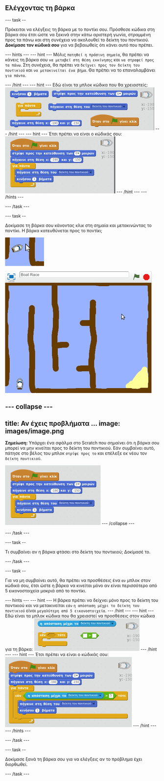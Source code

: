 ## Ελέγχοντας τη βάρκα

--- task --

Πρόκειται να ελέγξεις τη βάρκα με το ποντίκι σου. Πρόσθεσε κώδικα στη βάρκα σου έτσι ώστε να ξεκινά στην κάτω αριστερή γωνία, στραμμένη προς τα πάνω και στη συνέχεια να ακολουθεί το δείκτη του ποντικιού. **Δοκίμασε τον κώδικά σου** για να βεβαιωθείς ότι κάνει αυτό που πρέπει.

--- hints --- --- hint --- Μόλις `πατηθεί η πράσινη σημαία`, θα πρέπει να κάνεις τη βάρκα σου `να μεταβεί στη θέση εκκίνησης` και `να στραφεί προς τα πάνω`. Στη συνέχεια, θα πρέπει να `δείχνει προς τον δείκτη του ποντικιού` και `να μετακινείται ένα βήμα`. Θα πρέπει να το επαναλαμβάνει `για πάντα`.

--- /hint --- --- hint --- Εδώ είναι τα μπλοκ κώδικα που θα χρειαστείς: ![screenshot](images/boat-move-blocks.png) --- /hint --- --- hint --- Έτσι πρέπει να είναι ο κώδικάς σου: ![screenshot](images/boat-move-code.png) --- /hint --- --- /hints ---

--- /task ---

--- task --

Δοκίμασε τη βάρκα σου κάνοντας κλικ στη σημαία και μετακινώντας το ποντίκι. Η βάρκα κατευθύνεται προς το ποντίκι;

![screenshot](images/boat-mouse.png)

![screenshot](images/boat-pointer-test-anim.gif)

--- collapse ---
---
title: Αν έχεις προβλήματα ...
image: images/image.png
---

**Σημείωση:** Υπάρχει ένα σφάλμα στο Scratch που σημαίνει ότι η βάρκα σου μπορεί να μην κινείται προς το δείκτη του ποντικιού. Εάν συμβαίνει αυτό, πάτησε στο βέλος του μπλοκ `στρίψε προς το` και επέλεξε εκ νέου τον `δείκτη ποντικιού`.

![screenshot](images/boat-bug.png) --- /collapse ---

--- /task ---

--- task --

Τι συμβαίνει αν η βάρκα φτάσει στο δείκτη του ποντικιού; Δοκίμασέ το.

--- /task ---

--- task --

Για να μη συμβαίνει αυτό, θα πρέπει να προσθέσεις ένα `αν` μπλοκ στον κώδικά σου, έτσι ώστε η βάρκα να κινείται μόνο αν είναι περισσότερο από 5 εικονοστοιχεία μακριά από το ποντίκι.

--- hints --- --- hint --- Η βάρκα πρέπει να δείχνει μόνο προς το δείκτη του ποντικιού και να μετακινείται `εάν` `η απόσταση μέχρι το δείκτη του ποντικιού` είναι `μεγαλύτερη από 5 εικονοστοιχεία`. --- /hint --- --- hint --- Εδώ είναι τα μπλοκ κώδικα που θα χρειαστεί να προσθέσεις στον κώδικα για τη βάρκα: ![screenshot](images/boat-pointer-blocks.png) --- /hint --- --- hint --- Έτσι πρέπει να είναι ο κώδικάς σου: ![screenshot](images/boat-pointer-code.png) --- /hint --- --- /hints ---

--- /task ---

--- task --

Δοκίμασε ξανά τη βάρκα σου για να ελέγξεις αν το πρόβλημα έχει διορθωθεί.

--- /task ---